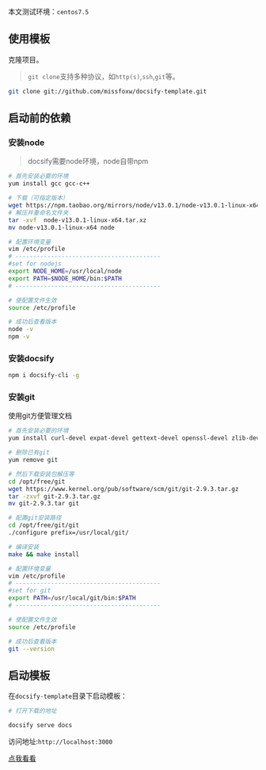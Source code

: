 
本文测试环境：`centos7.5`

## 使用模板

克隆项目。
> `git clone`支持多种协议，如`http(s)`,`ssh`,`git`等。

```bash
git clone git://github.com/missfoxw/docsify-template.git
```

## 启动前的依赖

### 安装node

> docsify需要node环境，node自带npm

```bash
# 首先安装必要的环境
yum install gcc gcc-c++

# 下载（可指定版本）
wget https://npm.taobao.org/mirrors/node/v13.0.1/node-v13.0.1-linux-x64.tar.gz
# 解压并重命名文件夹
tar -xvf  node-v13.0.1-linux-x64.tar.xz
mv node-v13.0.1-linux-x64 node

# 配置环境变量
vim /etc/profile
# -----------------------------------------
#set for nodejs  
export NODE_HOME=/usr/local/node  
export PATH=$NODE_HOME/bin:$PATH
# -----------------------------------------

# 使配置文件生效
source /etc/profile

# 成功后查看版本
node -v
npm -v 
```

### 安装docsify

```bash
npm i docsify-cli -g
```

### 安装git

使用git方便管理文档

```bash
# 首先安装必要的环境
yum install curl-devel expat-devel gettext-devel openssl-devel zlib-devel gcc perl-ExtUtils-MakeMaker

# 删除已有git
yum remove git

# 然后下载安装包解压等
cd /opt/free/git
wget https://www.kernel.org/pub/software/scm/git/git-2.9.3.tar.gz
tar -zxvf git-2.9.3.tar.gz
mv git-2.9.3.tar git

# 配置git安装路径
cd /opt/free/git/git
./configure prefix=/usr/local/git/

# 编译安装
make && make install

# 配置环境变量
vim /etc/profile
# -----------------------------------------
#set for git
export PATH=/usr/local/git/bin:$PATH
# -----------------------------------------

# 使配置文件生效
source /etc/profile

# 成功后查看版本
git --version
```

## 启动模板

在`docsify-template`目录下启动模板：

```bash
# 打开下载的地址

docsify serve docs
```
访问地址:`http://localhost:3000`

[点我看看](http://118.190.97.56:3000)